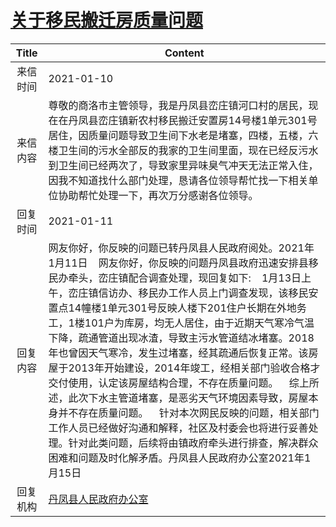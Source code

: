 # <a href="http://www.shangluo.gov.cn/zmhd/ldxxxx.jsp?urltype=leadermail.LeaderMailContentUrl&wbtreeid=1112&leadermailid=6793">关于移民搬迁房质量问题</a>
|Title|Content|
|:---:|---|
|来信时间|2021-01-10|
|来信内容|尊敬的商洛市主管领导，我是丹凤县峦庄镇河口村的居民，现在在丹凤县峦庄镇新农村移民搬迁安置房14号楼1单元301号居住，因质量问题导致卫生间下水老是堵塞，四楼，五楼，六楼卫生间的污水全部反的我家的卫生间里面，现在已经反污水到卫生间已经两次了，导致家里异味臭气冲天无法正常入住，因我不知道找什么部门处理，恳请各位领导帮忙找一下相关单位协助帮忙处理一下，再次万分感谢各位领导。|
|回复时间|2021-01-11|
|回复内容|网友你好，你反映的问题已转丹凤县人民政府阅处。2021年1月11日    网友你好，你反映的问题丹凤县政府迅速安排县移民办牵头，峦庄镇配合调查处理，现回复如下:    1月13日上午，峦庄镇信访办、移民办工作人员上门调查发现，该移民安置点14幢楼1单元301号反映人楼下201住户长期在外地务工，1楼101户为库房，均无人居住，由于近期天气寒冷气温下降，疏通管道出现冰渣，导致主污水管道结冰堵塞。2018年也曾因天气寒冷，发生过堵塞，经其疏通后恢复正常。该房屋于2013年开始建设，2014年竣工，经相关部门验收合格才交付使用，认定该房屋结构合理，不存在质量问题。    综上所述，此次下水主管道堵塞，是恶劣天气环境因素导致，房屋本身并不存在质量问题。    针对本次网民反映的问题，相关部门工作人员已经做好沟通和解释，社区及村委会也将进行妥善处理。针对此类问题，后续将由镇政府牵头进行排查，解决群众困难和问题及时化解矛盾。丹凤县人民政府办公室2021年1月15日|
|回复机构|<a href="../../categories/agencies/丹凤县人民政府办公室.md">丹凤县人民政府办公室</a>|
